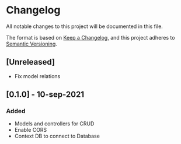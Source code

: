 # Changelog
All notable changes to this project will be documented in this file.

The format is based on [Keep a Changelog](https://keepachangelog.com/en/1.0.0/),
and this project adheres to [Semantic Versioning](https://semver.org/spec/v2.0.0.html).

## [Unreleased]
- Fix model relations

## [0.1.0] - 10-sep-2021
### Added
- Models and controllers for CRUD
- Enable CORS
- Context DB to connect to Database